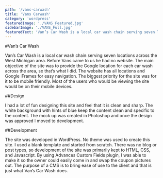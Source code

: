 ```yaml
---
path: '/vans-carwash'
title: 'Vans Carwash'
category: 'wordpress'
featuredImage: './VANS_Featured.jpg'
sidebarImage: './VANS_Full.jpg'
featuredText: 'Van’s Car Wash is a local car wash chain serving seven locations across the West Michigan area.'
---
```


#Van’s Car Wash

Van’s Car Wash is a local car wash chain serving seven locations across the West Michigan area. Before Vans came to us he had no website. The main objective of the site was to provide the Google location for each car wash across the area, so that’s what I did. The website has all locations and Google iFrames for easy navigation. The biggest priority for the site was for it to be mobile friendly. Most of the users who would be viewing the site would be on their mobile devices.

##Design

I had a lot of fun designing this site and feel that it is clean and sharp. The white background with hints of blue keep the content clean and specific to the content. The mock up was created in Photoshop and once the design was approved I moved to development.

##Development

The site was developed in WordPress. No theme was used to create this site. I used a blank template and started from scratch. There was no blog or post types, so development of the site was primarily kept to HTML, CSS, and Javascript. By using Advances Custom Fields plugin, I was able to make it so the owner could easily come in and swap the coupon pictures out. The purpose of a CMS is to bring ease of use to the client and that is just what Van’s Car Wash does.